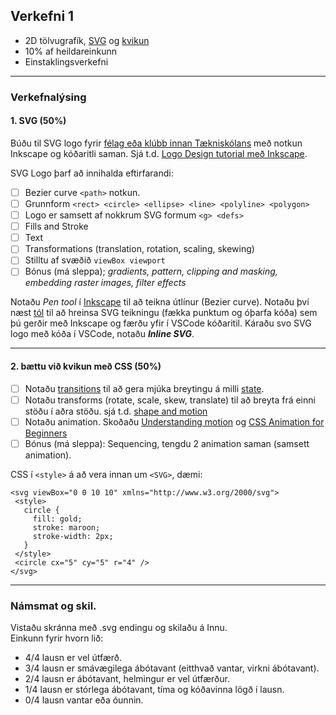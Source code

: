 ## Verkefni 1 

- 2D tölvugrafík, [SVG](https://github.com/GunnarThorunnarson/FORR3FV05EU/wiki/SVG) og [kvikun](https://github.com/GunnarThorunnarson/FORR3FV05EU/wiki/Kvikun)
- 10% af heildareinkunn
- Einstaklingsverkefni

---

### Verkefnalýsing

#### 1. SVG (50%)
Búðu til SVG logo fyrir [félag eða klúbb innan Tækniskólans](https://tskoli.is/felagslif/skola-og-nemendafelog/) með notkun Inkscape og kóðaritli saman. Sjá t.d. [Logo Design tutorial með Inkscape](https://inkscape.org/~logosbynick/%E2%98%85logo-design-tutorial).

SVG Logo þarf að innihalda eftirfarandi:

- [ ] Bezier curve `<path>` notkun.
- [ ] Grunnform `<rect> <circle> <ellipse> <line> <polyline> <polygon> `
- [ ] Logo er samsett af nokkrum SVG formum `<g> <defs>`
- [ ] Fills and Stroke 
- [ ] Text
- [ ] Transformations (translation, rotation, scaling, skewing)
- [ ] Stilltu af svæðið `viewBox viewport`
- [ ] Bónus (má sleppa); _gradients, pattern, clipping and masking, embedding raster images, filter effects_ 

Notaðu _Pen tool_ í [Inkscape](https://github.com/GunnarThorunnarson/FORR3FV05EU/wiki/Inkscape) til að teikna útlínur (Bezier curve). Notaðu því næst [tól](https://github.com/GunnarThorunnarson/FORR3FV05EU/wiki/SVG#t%C3%B3l-til-a%C3%B0-hreinsa-svg-teikningu) til að hreinsa SVG teikningu (fækka punktum og óþarfa kóða) sem þú gerðir með Inkscape og færðu yfir í VSCode kóðaritil. Káraðu svo SVG logo með kóða í VSCode, notaðu _**Inline SVG**_. 

---

#### 2. bættu við kvikun með CSS (50%)

- [ ] Notaðu [transitions](https://material.io/design/iconography/animated-icons.html#transitions) til að gera mjúka breytingu á milli [state](https://material.io/design/interaction/states.html#usage).
- [ ] Notaðu transforms (rotate, scale, skew, translate) til að breyta frá einni stöðu í aðra stöðu. sjá t.d. [shape and motion](https://material.io/design/shape/shape-motion.html#morphing-shape)
- [ ] Notaðu animation. Skoðaðu [Understanding motion](https://material.io/design/motion/understanding-motion.html#principles) og [CSS Animation for Beginners](https://thoughtbot.com/blog/css-animation-for-beginners)
- [ ] Bónus (má sleppa): Sequencing, tengdu 2 animation saman (samsett animation).

 CSS í `<style>` á að vera innan um `<SVG>`, dæmi: 
 
 ```
 <svg viewBox="0 0 10 10" xmlns="http://www.w3.org/2000/svg">
  <style>
    circle {
      fill: gold;
      stroke: maroon;
      stroke-width: 2px;
    }
  </style>
  <circle cx="5" cy="5" r="4" />
</svg>
 ```
---

### Námsmat og skil.
Vistaðu skránna með .svg endingu og skilaðu á Innu. <br>
Einkunn fyrir hvorn lið: 
- 4/4 lausn er vel útfærð.
- 3/4 lausn er smávægilega ábótavant (eitthvað vantar, virkni ábótavant).
- 2/4 lausn er ábótavant, helmingur er vel útfærður.
- 1/4 lausn er stórlega ábótavant, tíma og kóðavinna lögð í lausn.
- 0/4 lausn vantar eða óunnin.
